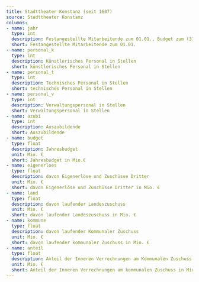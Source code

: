 ```yaml
---
title: Stadttheater Konstanz (seit 1607)
source: Stadttheater Konstanz
columns:
- name: jahr
  type: int
  description: Festangestellte Mitarbeitende zum 01.01., Budget zum (31.12?)
  short: Festangestellte Mitarbeitende zum 01.01.
- name: personal_k
  type: int
  description: Künstlerisches Personal in Stellen
  short: künstlerisches Personal in Stellen
- name: personal_t
  type: int
  description: Technisches Personal in Stellen
  short: technisches Personal in Stellen
- name: personal_v
  type: int
  description: Verwaltungspersonal in Stellen
  short: Verwaltungspersonal in Stellen
- name: azubi
  type: int
  description: Auszubildende
  short: Auszubildende
- name: budget
  type: float
  description: Jahresbudget
  unit: Mio. €
  short: Jahresbudget in Mio.€
- name: eigenerloes
  type: float
  description: davon Eigenerlöse und Zuschüsse Dritter
  unit: Mio. €
  short: davon Eigenerlöse und Zuschüsse Dritter in Mio. €
- name: land
  type: float
  description: davon laufender Landeszuschuss
  unit: Mio. €
  short: davon laufender Landeszuschuss in Mio. €
- name: kommune
  type: float
  description: davon laufender Kommunaler Zuschuss
  unit: Mio. €
  short: davon laufender kommunaler Zuschuss in Mio. €
- name: anteil
  type: float
  description: Anteil der Inneren Verrechnungen am Kommunalen Zuschuss
  unit: Mio. €
  short: Anteil der Inneren Verrechnungen am kommunalen Zuschuss in Mio. €
---
```

